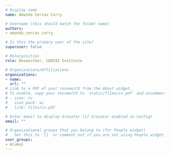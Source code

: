 ```yaml
---
# Display name
name: Amanda Cercas Curry

# Username (this should match the folder name)
authors:
- amanda_cercas_curry

# Is this the primary user of the site?
superuser: false

# Role/position
role: Researcher, CENTAI Institute

# Organizations/Affiliations
organizations:
- name:
  url: ""
# Link to a PDF of your resume/CV from the About widget.
# To enable, copy your resume/CV to `static/files/cv.pdf` and uncomment the lines below.
# - icon: cv
#   icon_pack: ai
#   link: files/cv.pdf

# Enter email to display Gravatar (if Gravatar enabled in Config)
email: ""

# Organizational groups that you belong to (for People widget)
#   Set this to `[]` or comment out if you are not using People widget.
user_groups:
- Alumni
---
```

